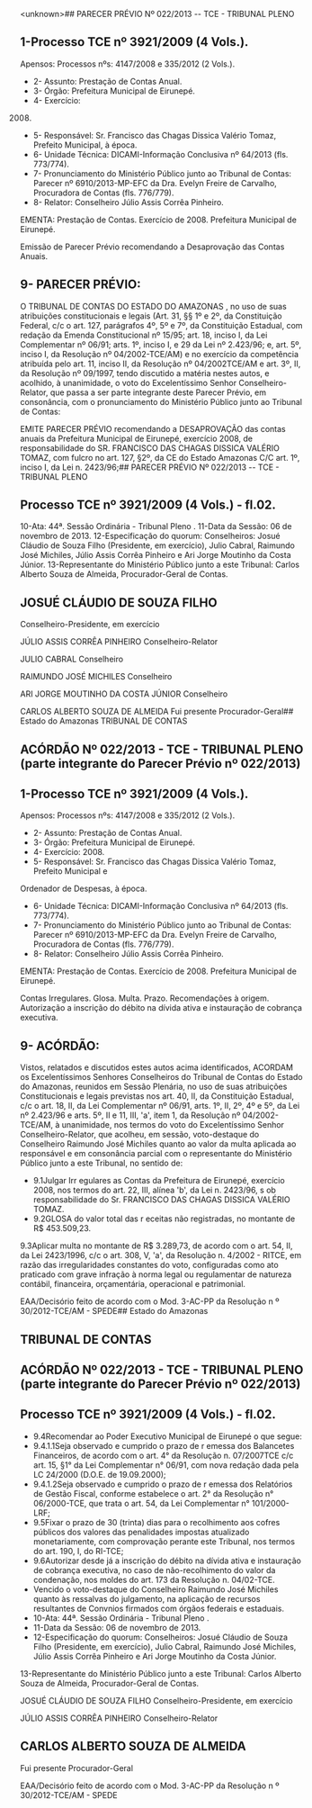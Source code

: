 &lt;unknown&gt;## PARECER PRÉVIO Nº 022/2013 -- TCE - TRIBUNAL PLENO

## 1-Processo TCE nº 3921/2009 (4 Vols.).

Apensos: Processos nºs: 4147/2008 e 335/2012 (2 Vols.).

- 2- Assunto: Prestação de Contas Anual.
- 3- Órgão: Prefeitura Municipal de Eirunepé.
- 4- Exercício:

2008.

- 5- Responsável: Sr. Francisco das Chagas Dissica Valério Tomaz, Prefeito Municipal, à época.
- 6- Unidade Técnica: DICAMI-Informação Conclusiva nº 64/2013 (fls. 773/774).
- 7-  Pronunciamento  do Ministério Público  junto  ao Tribunal  de Contas: Parecer  nº 6910/2013-MP-EFC  da  Dra.  Evelyn  Freire  de  Carvalho,  Procuradora  de  Contas  (fls. 776/779).
- 8- Relator: Conselheiro Júlio Assis Corrêa Pinheiro.

EMENTA: Prestação  de  Contas.  Exercício  de  2008. Prefeitura Municipal de Eirunepé.

Emissão de Parecer Prévio recomendando a Desaprovação das Contas Anuais.

## 9- PARECER PRÉVIO:

O TRIBUNAL DE CONTAS DO ESTADO DO AMAZONAS ,  no  uso  de  suas atribuições constitucionais e legais (Art. 31, §§ 1º e 2º, da Constituição Federal, c/c o art. 127,  parágrafos  4º,  5º  e  7º,  da  Constituição  Estadual,  com  redação  da  Emenda Constitucional nº 15/95; art. 18, inciso I, da Lei Complementar nº 06/91; arts. 1º, inciso I, e 29  da  Lei  nº  2.423/96;  e,  art.  5º,  inciso  I,  da  Resolução  nº  04/2002-TCE/AM)  e  no exercício  da  competência  atribuída  pelo  art.  11,  inciso  II,  da  Resolução  nº  04/2002TCE/AM e art. 3º, II, da Resolução nº 09/1997, tendo discutido a matéria nestes autos, e acolhido,  à  unanimidade,  o  voto  do  Excelentíssimo  Senhor  Conselheiro-Relator,  que passa a ser parte integrante deste Parecer Prévio, em consonância, com o pronunciamento do Ministério Público junto ao Tribunal de Contas:

EMITE PARECER PRÉVIO recomendando a DESAPROVAÇÃO das contas anuais da Prefeitura Municipal de  Eirunepé, exercício 2008, de responsabilidade do SR. FRANCISCO DAS CHAGAS DISSICA VALÉRIO TOMAZ, com fulcro no art. 127, §2º, da CE do Estado Amazonas C/C art. 1º, inciso I, da Lei n. 2423/96;## PARECER PRÉVIO Nº 022/2013 -- TCE - TRIBUNAL PLENO

## Processo TCE nº 3921/2009 (4 Vols.) - fl.02.

10-Ata: 44ª. Sessão Ordinária - Tribunal Pleno . 11-Data da Sessão: 06 de novembro de 2013. 12-Especificação do quorum: Conselheiros: Josué Cláudio de Souza Filho (Presidente, em  exercício),  Julio  Cabral,  Raimundo  José  Michiles,  Júlio  Assis  Corrêa  Pinheiro  e  Ari Jorge Moutinho da Costa Júnior. 13-Representante do Ministério Público junto a este Tribunal: Carlos Alberto Souza de Almeida, Procurador-Geral de Contas.

## JOSUÉ CLÁUDIO DE SOUZA FILHO

Conselheiro-Presidente, em exercício

JÚLIO ASSIS CORRÊA PINHEIRO Conselheiro-Relator

JULIO CABRAL Conselheiro

RAIMUNDO JOSÉ MICHILES Conselheiro

ARI JORGE MOUTINHO DA COSTA JÚNIOR Conselheiro

CARLOS ALBERTO SOUZA DE ALMEIDA Fui presente Procurador-Geral## Estado do Amazonas TRIBUNAL DE CONTAS

## ACÓRDÃO Nº 022/2013 -  TCE - TRIBUNAL PLENO (parte integrante do Parecer Prévio nº 022/2013)

## 1-Processo TCE nº 3921/2009 (4 Vols.).

Apensos: Processos nºs: 4147/2008 e 335/2012 (2 Vols.).

- 2- Assunto: Prestação de Contas Anual.
- 3- Órgão: Prefeitura Municipal de Eirunepé.
- 4- Exercício: 2008.
- 5-  Responsável: Sr.  Francisco  das Chagas  Dissica  Valério  Tomaz,  Prefeito  Municipal  e

Ordenador de Despesas, à época.

- 6- Unidade Técnica: DICAMI-Informação Conclusiva nº 64/2013 (fls. 773/774).
- 7-  Pronunciamento  do  Ministério  Público  junto  ao  Tribunal  de  Contas: Parecer  nº 6910/2013-MP-EFC  da  Dra.  Evelyn  Freire  de  Carvalho,  Procuradora  de  Contas  (fls. 776/779).
- 8- Relator: Conselheiro Júlio Assis Corrêa Pinheiro.

EMENTA: Prestação  de  Contas.  Exercício  de  2008. Prefeitura Municipal de Eirunepé.

Contas Irregulares. Glosa. Multa. Prazo. Recomendações à origem. Autorização a  inscrição do débito na  dívida ativa e instauração de cobrança executiva.

## 9- ACÓRDÃO:

Vistos,  relatados  e  discutidos  estes  autos  acima  identificados,  ACORDAM  os Excelentíssimos Senhores  Conselheiros  do  Tribunal  de  Contas  do  Estado  do  Amazonas, reunidos em Sessão Plenária, no uso de suas atribuições Constitucionais e legais previstas nos art. 40, II, da Constituição Estadual, c/c o art. 18, II, da Lei Complementar nº 06/91, arts. 1º,  II,  2º,  4º  e  5º,  da  Lei  nº  2.423/96  e  arts.  5º,  II  e  11,  III,  'a',  item  1,  da  Resolução  nº 04/2002-TCE/AM, à unanimidade, nos termos do voto do Excelentíssimo Senhor Conselheiro-Relator,  que  acolheu,  em  sessão,  voto-destaque  do  Conselheiro  Raimundo José Michiles quanto ao valor da multa aplicada ao responsável e em consonância parcial com o representante do Ministério Público junto a este Tribunal, no sentido de:

- 9.1Julgar Irr egulares as Contas da Prefeitura de Eirunepé, exercício  2008,  nos  termos  do art. 22,  III, alínea  'b',  da Lei n.  2423/96, s ob responsabilidade  do  Sr. FRANCISCO  DAS  CHAGAS  DISSICA  VALÉRIO TOMAZ.
- 9.2GLOSA  do  valor total das r eceitas não registradas, no montante de R$ 453.509,23.

9.3Aplicar multa no montante de R$ 3.289,73, de acordo com o art. 54, II, da Lei  2423/1996,  c/c  o  art.  308,  V,  'a',  da  Resolução  n.  4/2002  -  RITCE,  em  razão  das irregularidades constantes  do voto, configuradas como ato praticado com grave infração à norma legal ou regulamentar de natureza contábil, financeira, orçamentária, operacional e patrimonial.

EAA/Decisório feito de acordo com o Mod. 3-AC-PP da Resolução n º 30/2012-TCE/AM - SPEDE## Estado do Amazonas

## TRIBUNAL DE CONTAS

## ACÓRDÃO Nº 022/2013 -  TCE - TRIBUNAL PLENO (parte integrante do Parecer Prévio nº 022/2013)

## Processo TCE nº 3921/2009 (4 Vols.) - fl.02.

- 9.4Recomendar ao Poder Executivo Municipal de Eirunepé o que segue:
- 9.4.1.1Seja observado e cumprido o prazo de r emessa dos Balancetes  Financeiros,  de  acordo  com  o  art.  4°  da  Resolução  n.  07/2007TCE c/c art. 15,  §1° da  Lei Complementar n° 06/91, com nova  redação  dada pela LC 24/2000 (D.O.E. de 19.09.2000);
- 9.4.1.2Seja observado e cumprido o prazo de r emessa dos Relatórios  de  Gestão  Fiscal,  conforme  estabelece  o  art.  2°  da  Resolução  n° 06/2000-TCE, que trata o art. 54, da Lei Complementar n° 101/2000-LRF;
- 9.5Fixar o prazo de 30 (trinta) dias para o recolhimento aos cofres públicos dos valores  das  penalidades  impostas  atualizado monetariamente,  com  comprovação  perante este Tribunal, nos termos do art. 190, I, do RI-TCE;
- 9.6Autorizar desde já a inscrição do débito na dívida ativa e  instauração de cobrança executiva, no caso de não-recolhimento do valor da condenação, nos moldes do art. 173 da Resolução n. 04/02-TCE.
- Vencido  o  voto-destaque  do  Conselheiro  Raimundo  José  Michiles  quanto  às ressalvas do julgamento, na aplicação de recursos resultantes de Convnios firmados com órgãos federais e estaduais.
- 10-Ata: 44ª. Sessão Ordinária - Tribunal Pleno .
- 11-Data da Sessão: 06 de novembro de 2013.
- 12-Especificação  do  quorum: Conselheiros:  Josué  Cláudio  de  Souza  Filho  (Presidente, em exercício), Julio Cabral, Raimundo José Michiles, Júlio Assis Corrêa Pinheiro e Ari Jorge Moutinho da Costa Júnior.

13-Representante do Ministério Público junto a este Tribunal: Carlos Alberto Souza de Almeida, Procurador-Geral de Contas.

JOSUÉ CLÁUDIO DE SOUZA FILHO Conselheiro-Presidente, em exercício

JÚLIO ASSIS CORRÊA PINHEIRO Conselheiro-Relator

## CARLOS ALBERTO SOUZA DE ALMEIDA

Fui presente Procurador-Geral

EAA/Decisório feito de acordo com o Mod. 3-AC-PP da Resolução n º 30/2012-TCE/AM - SPEDE